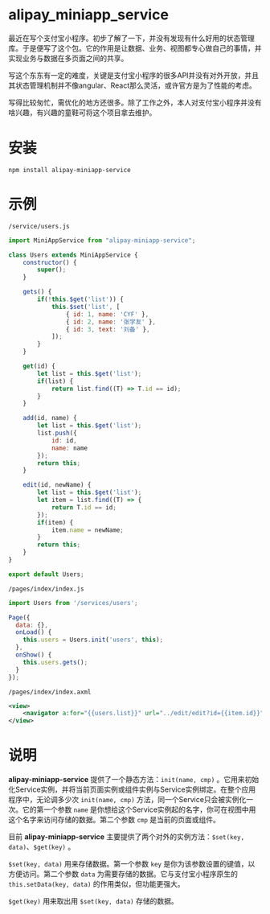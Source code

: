 # alipay_miniapp_service

最近在写个支付宝小程序。初步了解了一下，并没有发现有什么好用的状态管理库。于是便写了这个包。它的作用是让数据、业务、视图都专心做自己的事情，并实现业务与数据在多页面之间的共享。

写这个东东有一定的难度，关键是支付宝小程序的很多API并没有对外开放，并且其状态管理机制并不像angular、React那么灵活，或许官方是为了性能的考虑。

写得比较匆忙，需优化的地方还很多。除了工作之外，本人对支付宝小程序并没有啥兴趣，有兴趣的童鞋可将这个项目拿去维护。

# 安装
```
npm install alipay-miniapp-service
```

# 示例

`/service/users.js`
```js
import MiniAppService from "alipay-miniapp-service";

class Users extends MiniAppService {
    constructor() {
        super();
    }

    gets() {
        if(!this.$get('list')) {
            this.$set('list', [
                { id: 1, name: 'CYF' },
                { id: 2, name: '张学友' },
                { id: 3, text: '刘备' },
            ]);
        }
    }

    get(id) {
        let list = this.$get('list');
        if(list) {
            return list.find((T) => T.id == id);
        }
    }

    add(id, name) {
        let list = this.$get('list');
        list.push({
            id: id,
            name: name
        });
        return this;
    }

    edit(id, newName) {
        let list = this.$get('list');
        let item = list.find((T) => {
            return T.id == id;
        });
        if(item) {
            item.name = newName;
        }
        return this;
    }
}

export default Users;
```

`/pages/index/index.js`
```js
import Users from '/services/users';

Page({
  data: {},
  onLoad() {
    this.users = Users.init('users', this);
  },
  onShow() {
    this.users.gets();
  }
});
```

`/pages/index/index.axml`
```xml
<view>
    <navigator a:for="{{users.list}}" url="../edit/edit?id={{item.id}}">{{item.name}}</navigator>
</view>
```


# 说明

**alipay-miniapp-service** 提供了一个静态方法：`init(name, cmp)` 。它用来初始化Service实例，并将当前页面实例或组件实例与Service实例绑定。在整个应用程序中，无论调多少次 `init(name, cmp)` 方法，同一个Service只会被实例化一次。它的第一个参数 `name` 是你想给这个Service实例起的名字，你可在视图中用这个名字来访问存储的数据。第二个参数 `cmp` 是当前的页面或组件。

目前 **alipay-miniapp-service** 主要提供了两个对外的实例方法：`$set(key, data)`、`$get(key)` 。

`$set(key, data)` 用来存储数据。第一个参数 `key` 是你为该参数设置的键值，以方便访问。第二个参数 `data` 为需要存储的数据。它与支付宝小程序原生的 `this.setData(key, data)` 的作用类似，但功能更强大。

`$get(key)` 用来取出用 `$set(key, data)` 存储的数据。
